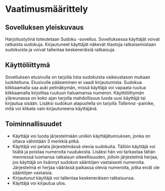 # Vaatimusmäärittely

## Sovelluksen yleiskuvaus

Harjoitustyönä toteutetaan Sudoku -sovellus. Sovelluksessa käyttäjät voivat ratkaista sudokuja. Kirjautuneet käyttäjät näkevät tilastoja
ratkaisemistaan sudokuista ja voivat tallentaa keskeneräisiä ratkaisuja.

## Käyttöliittymä

Sovelluksen etusivulla on tarjolla lista sudokuista vaikeustason mukaan luokiteltuna. Etusivulle pääseminen ei vaadi kirjautumista.
Sudokua klikkaamalla saa auki pelinäkymän, missä käyttäjä voi vapaata ruutua klikkaamalla kirjoittaa ruutuun haluamansa numeron.
Käyttöliittymän yläreunassa on koko ajan tarjolla mahdollisuus luoda uusi käyttäjä tai kirjautua sisään. Lisäksi sudokun alapuolella on tarjolla
_Tallenna_ -painike, mitä voi klikata vain kirjautuneena käyttäjänä.

## Toiminnallisuudet

- Käyttäjä voi luoda järjestelmään uniikin käyttäjätunnuksen, jonka on oltava vähintään 3 merkkiä pitkä.
- Käyttäjä voi pelata järjestelmässä olevia sudokuita. Tällöin käyttäjä voi lisätä ja poistaa numeroita ruudukosta. Lisäksi hän voi tarkastaa
tähän mennessä luomansa ratkaisun oikeellisuuden, jolloin järjestelmä herjaa, jos käyttäjä on lisännyt sudokun sääntöjen vastaisesti numeroita.
Järjestelmä ei herjaa väärässä paikassa olevia numeroita, jotka eivät ole sääntöjen vastaisia.
- Kirjautunut käyttäjä voi tallentaa keskeneräisen ratkaisunsa.
- Käyttäjä voi kirjautua ulos.
